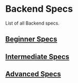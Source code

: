 # Backend Specs

List of all Backend specs.

## [Beginner Specs](beginner)

## [Intermediate Specs](intermediate)

## [Advanced Specs](advanced)
